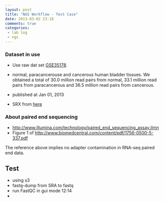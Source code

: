 ```yaml
---
layout: post
title: "NGS Workflow - Test Case"
date: 2013-03-02 23:18
comments: true
categories: 
 - lab log
 - ngs
---
```


### Dataset in use

* Use raw dat set [GSE35178](http://www.ncbi.nlm.nih.gov/geo/query/acc.cgi?acc=GSE35178).
* normal, paracancerouse and cancerous human bladder tissues. We obtained a total of 30.0 million read pairs from normal, 33.1 million read pairs from paracancerous and 36.5 million read pairs from cancerous.

* published at Jan 01, 2013
* SRX from [here](http://www.ncbi.nlm.nih.gov/sra?term=SRP010384)
<!-- more -->

### About paired end sequencing
* <http://www.illumina.com/technology/paired_end_sequencing_assay.ilmn>
* Figure 1 of <http://www.biomedcentral.com/content/pdf/1756-0500-5-337.pdf>

The reference above implies no adapter contamination in RNA-seq paired end data.

## Test
* using s3
* fastq-dump from SRA to fastq
* run FastQC in gui mode 12:14
* 





